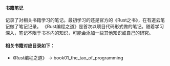 #### 书籍笔记
记录了对相关书籍学习的笔记。最初学习的还是官方的《Rust之书》，在有道云笔记做了笔记记录。
《Rust编程之道》是首次以项目代码形式做的笔记。随着学习深入，笔记不限于书本内的知识，可能会添加一些其他知识或自己的研究。
#### 相关书籍对应目录如下：  
- 《Rust编程之道》 -> book01_the_tao_of_programming
